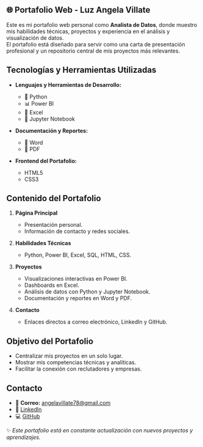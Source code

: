 ## 🌐 Portafolio Web - Luz Angela Villate

Este es mi portafolio web personal como **Analista de Datos**, donde muestro mis habilidades técnicas, proyectos y experiencia en el análisis y visualización de datos.  
El portafolio está diseñado para servir como una carta de presentación profesional y un repositorio central de mis proyectos más relevantes.


##  Tecnologías y Herramientas Utilizadas

- **Lenguajes y Herramientas de Desarrollo:**
  - 🐍 Python  
  - 📊 Power BI  
  - 📗 Excel  
  - 📓 Jupyter Notebook  

- **Documentación y Reportes:**
  - 📄 Word  
  - 📕 PDF  

- **Frontend del Portafolio:**
  - HTML5  
  - CSS3  


##  Contenido del Portafolio

1. **Página Principal**  
   - Presentación personal.  
   - Información de contacto y redes sociales.  

2. **Habilidades Técnicas**  
   - Python, Power BI, Excel, SQL, HTML, CSS.  

3. **Proyectos**  
   - Visualizaciones interactivas en Power BI.  
   - Dashboards en Excel.  
   - Análisis de datos con Python y Jupyter Notebook.  
   - Documentación y reportes en Word y PDF.  

4. **Contacto**  
   - Enlaces directos a correo electrónico, LinkedIn y GitHub.  


##  Objetivo del Portafolio

- Centralizar mis proyectos en un solo lugar.  
- Mostrar mis competencias técnicas y analíticas.  
- Facilitar la conexión con reclutadores y empresas.  


##  Contacto

- 📧 **Correo:** angelavillate78@gmail.com  
- 💼 [LinkedIn](https://www.linkedin.com/in/angela-villate-paipilla-84504a1b7)  
- 💻 [GitHub](https://github.com/AngelaVillate155)  


✨ *Este portafolio está en constante actualización con nuevos proyectos y aprendizajes.*
